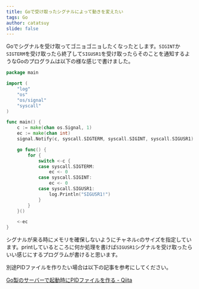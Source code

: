 ```yaml
---
title: Goで受け取ったシグナルによって動きを変えたい
tags: Go
author: catatsuy
slide: false
---
```

Goでシグナルを受け取ってゴニョゴニョしたくなったとします。`SIGINT`か`SIGTERM`を受け取ったら終了して`SIGUSR1`を受け取ったらそのことを通知するようなGoのプログラムは以下の様な感じで書けました。

```go
package main

import (
	"log"
	"os"
	"os/signal"
	"syscall"
)

func main() {
	c := make(chan os.Signal, 1)
	ec := make(chan int)
	signal.Notify(c, syscall.SIGTERM, syscall.SIGINT, syscall.SIGUSR1)

	go func() {
		for {
			switch <-c {
			case syscall.SIGTERM:
				ec <- 0
			case syscall.SIGINT:
				ec <- 0
			case syscall.SIGUSR1:
				log.Println("SIGUSR1!")
			}
		}
	}()

	<-ec
}
```

シグナルが来る時にメモリを確保しないようにチャネル`c`のサイズを指定しています。printしているところに何か処理を書けば`SIGUSR1`シグナルを受け取ったらいい感じにするプログラムが書けると思います。

別途PIDファイルを作りたい場合は以下の記事を参考にしてください。

[Go製のサーバーで起動時にPIDファイルを作る - Qiita](http://qiita.com/catatsuy/items/a485066ca9d4115dd213)


